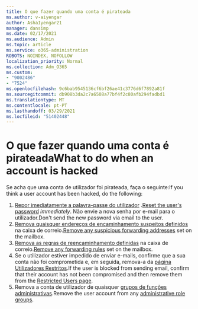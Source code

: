```yaml
---
title: O que fazer quando uma conta é pirateada
ms.author: v-aiyengar
author: AshaIyengar21
manager: dansimp
ms.date: 02/17/2021
ms.audience: Admin
ms.topic: article
ms.service: o365-administration
ROBOTS: NOINDEX, NOFOLLOW
localization_priority: Normal
ms.collection: Adm_O365
ms.custom:
- "9002486"
- "7524"
ms.openlocfilehash: 9c6bab9545136cf6bf26ae41c3776d6f7892a81f
ms.sourcegitcommit: db908b3da2c7a6508a77bf4f2c80afb294fadbd1
ms.translationtype: MT
ms.contentlocale: pt-PT
ms.lasthandoff: 03/29/2021
ms.locfileid: "51402448"
---
```

# <a name="what-to-do-when-an-account-is-hacked"></a><span data-ttu-id="f65fd-102">O que fazer quando uma conta é pirateada</span><span class="sxs-lookup"><span data-stu-id="f65fd-102">What to do when an account is hacked</span></span>

<span data-ttu-id="f65fd-103">Se acha que uma conta de utilizador foi pirateada, faça o seguinte:</span><span class="sxs-lookup"><span data-stu-id="f65fd-103">If you think a user account has been hacked, do the following:</span></span>

1. <span data-ttu-id="f65fd-104">[Repor imediatamente a palavra-passe do utilizador](https://go.microsoft.com/fwlink/?linkid=2103704) .</span><span class="sxs-lookup"><span data-stu-id="f65fd-104">[Reset the user's password](https://go.microsoft.com/fwlink/?linkid=2103704) *immediately*.</span></span> <span data-ttu-id="f65fd-105">Não envie a nova senha por e-mail para o utilizador.</span><span class="sxs-lookup"><span data-stu-id="f65fd-105">Don't send the new password via email to the user.</span></span>
1. <span data-ttu-id="f65fd-106">[Remova quaisquer endereços de encaminhamento suspeitos definidos](https://go.microsoft.com/fwlink/?linkid=2103705) na caixa de correio.</span><span class="sxs-lookup"><span data-stu-id="f65fd-106">[Remove any suspicious forwarding addresses](https://go.microsoft.com/fwlink/?linkid=2103705) set on the mailbox.</span></span>
1. <span data-ttu-id="f65fd-107">[Remova as regras de reencaminhamento definidas](https://go.microsoft.com/fwlink/?linkid=2103706) na caixa de correio.</span><span class="sxs-lookup"><span data-stu-id="f65fd-107">[Remove any forwarding rules](https://go.microsoft.com/fwlink/?linkid=2103706) set on the mailbox.</span></span>
1. <span data-ttu-id="f65fd-108">Se o utilizador estiver impedido de enviar e-mails, confirme que a sua conta não foi comprometida e, em seguida, remova-a da [página Utilizadores Restritos](https://go.microsoft.com/fwlink/?linkid=2103706).</span><span class="sxs-lookup"><span data-stu-id="f65fd-108">If the user is blocked from sending email, confirm that their account has not been compromised and then remove them from the [Restricted Users page](https://go.microsoft.com/fwlink/?linkid=2103706).</span></span>
1. <span data-ttu-id="f65fd-109">Remova a conta de utilizador de quaisquer [grupos de funções administrativas](https://go.microsoft.com/fwlink/?linkid=2092294).</span><span class="sxs-lookup"><span data-stu-id="f65fd-109">Remove the user account from any [administrative role groups](https://go.microsoft.com/fwlink/?linkid=2092294).</span></span>